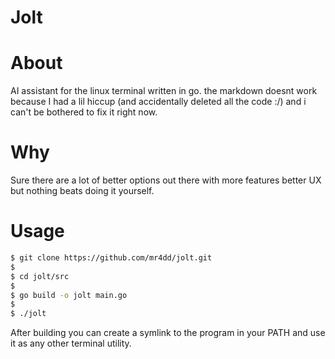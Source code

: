 # Jolt

About
=====

AI assistant for the linux terminal written in go. the markdown doesnt work because I had a lil hiccup (and accidentally deleted all the code :/) and i can't be bothered to fix it right now.

Why
===

Sure there are a lot of better options out there with more features better UX but nothing beats doing it yourself.

Usage
=====

```sh
$ git clone https://github.com/mr4dd/jolt.git
$
$ cd jolt/src
$
$ go build -o jolt main.go
$ 
$ ./jolt
```

After building you can create a symlink to the program in your PATH and use it as any other terminal utility.

